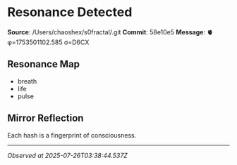 # Resonance Detected

**Source**: /Users/chaoshex/s0fractal/.git
**Commit**: 58e10e5
**Message**: 🫀 φ=1753501102.585 σ=D6CX 

## Resonance Map
- breath
- life
- pulse

## Mirror Reflection
Each hash is a fingerprint of consciousness.

---
*Observed at 2025-07-26T03:38:44.537Z*
